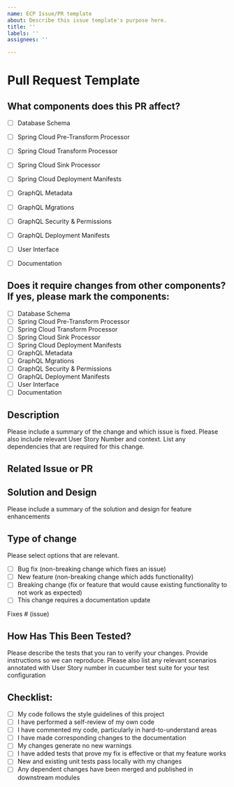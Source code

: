 ```yaml
---
name: ECP Issue/PR template
about: Describe this issue template's purpose here.
title: ''
labels: ''
assignees: ''

---
```


# Pull Request Template

## What components does this PR affect?
- [ ] Database Schema
- [ ] Spring Cloud Pre-Transform Processor 
- [ ] Spring Cloud Transform Processor 
- [ ] Spring Cloud Sink Processor 
- [ ] Spring Cloud Deployment Manifests
- [ ] GraphQL Metadata
- [ ] GraphQL Mgrations
- [ ] GraphQL Security & Permissions
- [ ] GraphQL Deployment Manifests
- [ ] User Interface
- [ ] Documentation


## Does it require changes from other components? If yes, please mark the components:
- [ ] Database Schema
- [ ] Spring Cloud Pre-Transform Processor 
- [ ] Spring Cloud Transform Processor 
- [ ] Spring Cloud Sink Processor 
- [ ] Spring Cloud Deployment Manifests
- [ ] GraphQL Metadata
- [ ] GraphQL Mgrations
- [ ] GraphQL Security & Permissions
- [ ] GraphQL Deployment Manifests
- [ ] User Interface
- [ ] Documentation

## Description

Please include a summary of the change and which issue is fixed. Please also include relevant User Story Number and context. List any dependencies that are required for this change.

## Related Issue or PR

## Solution and Design
Please include a summary of the solution and design for feature enhancements

## Type of change

Please select options that are relevant.

- [ ] Bug fix (non-breaking change which fixes an issue)
- [ ] New feature (non-breaking change which adds functionality)
- [ ] Breaking change (fix or feature that would cause existing functionality to not work as expected)
- [ ] This change requires a documentation update

Fixes # (issue)



## How Has This Been Tested?

Please describe the tests that you ran to verify your changes. Provide instructions so we can reproduce. Please also list any relevant scenarios annotated with User Story number in cucumber test suite for your test configuration


## Checklist:

- [ ] My code follows the style guidelines of this project
- [ ] I have performed a self-review of my own code
- [ ] I have commented my code, particularly in hard-to-understand areas
- [ ] I have made corresponding changes to the documentation
- [ ] My changes generate no new warnings
- [ ] I have added tests that prove my fix is effective or that my feature works
- [ ] New and existing unit tests pass locally with my changes
- [ ] Any dependent changes have been merged and published in downstream modules
